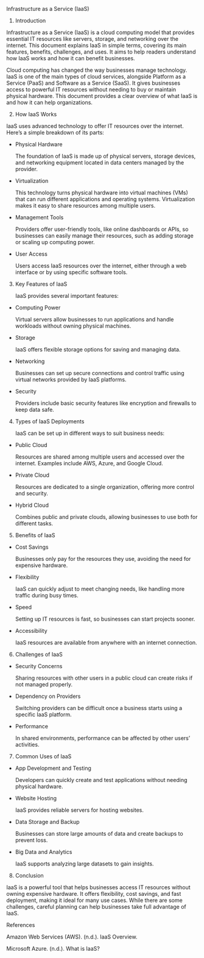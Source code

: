 Infrastructure as a Service (IaaS)

1. Introduction

Infrastructure as a Service (IaaS) is a cloud computing model that provides essential IT resources like servers, storage, and networking over the internet. This document explains IaaS in simple terms, covering its main features, benefits, challenges, and uses. It aims to help readers understand how IaaS works and how it can benefit businesses.

Cloud computing has changed the way businesses manage technology. IaaS is one of the main types of cloud services, alongside Platform as a Service (PaaS) and Software as a Service (SaaS). It gives businesses access to powerful IT resources without needing to buy or maintain physical hardware. This document provides a clear overview of what IaaS is and how it can help organizations.

2. How IaaS Works

  IaaS uses advanced technology to offer IT resources over the internet. Here’s a simple breakdown of its parts:

- Physical Hardware

  The foundation of IaaS is made up of physical servers, storage devices, and networking equipment located in data centers managed by the provider.

- Virtualization

  This technology turns physical hardware into virtual machines (VMs) that can run different applications and operating systems. Virtualization makes it easy to share resources among multiple users.

- Management Tools

  Providers offer user-friendly tools, like online dashboards or APIs, so businesses can easily manage their resources, such as adding storage or scaling up computing power.

- User Access

  Users access IaaS resources over the internet, either through a web interface or by using specific software tools.

3. Key Features of IaaS

   IaaS provides several important features:

- Computing Power

  Virtual servers allow businesses to run applications and handle workloads without owning physical machines.

- Storage

  IaaS offers flexible storage options for saving and managing data.

- Networking

  Businesses can set up secure connections and control traffic using virtual networks provided by IaaS platforms.

- Security

  Providers include basic security features like encryption and firewalls to keep data safe.

4. Types of IaaS Deployments

   IaaS can be set up in different ways to suit business needs:

- Public Cloud

  Resources are shared among multiple users and accessed over the internet. Examples include AWS, Azure, and Google Cloud.

- Private Cloud

  Resources are dedicated to a single organization, offering more control and security.

- Hybrid Cloud

  Combines public and private clouds, allowing businesses to use both for different tasks.

5. Benefits of IaaS

- Cost Savings

  Businesses only pay for the resources they use, avoiding the need for expensive hardware.

- Flexibility

  IaaS can quickly adjust to meet changing needs, like handling more traffic during busy times.

- Speed

  Setting up IT resources is fast, so businesses can start projects sooner.

- Accessibility

  IaaS resources are available from anywhere with an internet connection.

6. Challenges of IaaS

- Security Concerns

  Sharing resources with other users in a public cloud can create risks if not managed properly.

- Dependency on Providers

  Switching providers can be difficult once a business starts using a specific IaaS platform.

- Performance

  In shared environments, performance can be affected by other users’ activities.

7. Common Uses of IaaS

- App Development and Testing

  Developers can quickly create and test applications without needing physical hardware.

- Website Hosting

  IaaS provides reliable servers for hosting websites.

- Data Storage and Backup

  Businesses can store large amounts of data and create backups to prevent loss.

- Big Data and Analytics

  IaaS supports analyzing large datasets to gain insights.

8. Conclusion

  IaaS is a powerful tool that helps businesses access IT resources without owning expensive hardware. It offers flexibility, cost savings, and fast deployment, making it ideal for many use cases. While there are some challenges, careful 
  planning can help businesses take full advantage of IaaS.

References


Amazon Web Services (AWS). (n.d.). IaaS Overview.

Microsoft Azure. (n.d.). What is IaaS?



